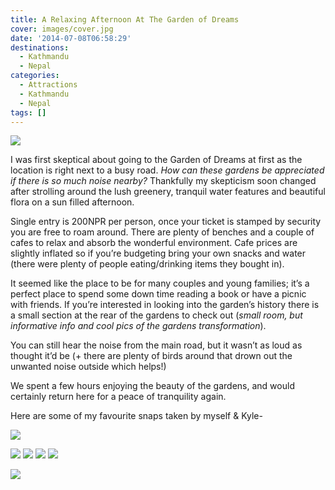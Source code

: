 ```yaml
---
title: A Relaxing Afternoon At The Garden of Dreams
cover: images/cover.jpg
date: '2014-07-08T06:58:29'
destinations:
  - Kathmandu
  - Nepal
categories:
  - Attractions
  - Kathmandu
  - Nepal
tags: []
---
```

![](images/16759758981_b2ff71dfeb_k_d-1024x576.jpg)

I was first skeptical about going to the Garden of Dreams at first as the location is right next to a busy road. _How can these gardens be appreciated if there is so much noise nearby?_ Thankfully my skepticism soon changed after strolling around the lush greenery, tranquil water features and beautiful flora on a sun filled afternoon.

Single entry is 200NPR per person, once your ticket is stamped by security you are free to roam around. There are plenty of benches and a couple of cafes to relax and absorb the wonderful environment. Cafe prices are slightly inflated so if you’re budgeting bring your own snacks and water (there were plenty of people eating/drinking items they bought in).

It seemed like the place to be for many couples and young families; it’s a perfect place to spend some down time reading a book or have a picnic with friends. If you’re interested in looking into the garden’s history there is a small section at the rear of the gardens to check out (_small room, but informative info and cool pics of the gardens transformation_).

You can still hear the noise from the main road, but it wasn’t as loud as thought it’d be (+ there are plenty of birds around that drown out the unwanted noise outside which helps!)

We spent a few hours enjoying the beauty of the gardens, and would certainly return here for a peace of tranquility again.

Here are some of my favourite snaps taken by myself & Kyle-

![](images/16146829183_36a055d3c4_k_d-1024x576.jpg)

![](images/16740822656_d67d793a7d_k_d-1024x576.jpg) ![](images/DSC00121-1024x575.jpg) ![](images/DSC00114-e1436175376638.jpg) ![](images/DSC00097.jpg)

![](images/DSC00107.jpg)
